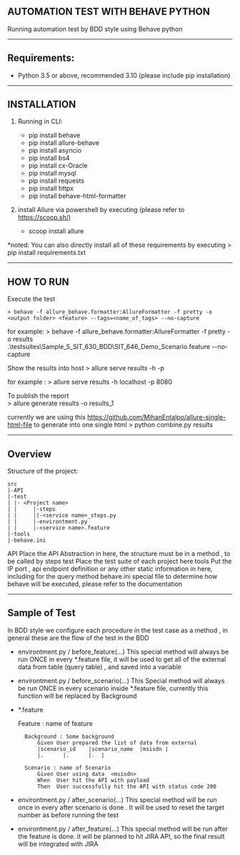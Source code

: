 AUTOMATION TEST WITH BEHAVE PYTHON
---------------------------------------------------------------------------------------------------------
Running automation test by BDD style using Behave python

---------------------------------------------------------------------------------------------------------
Requirements:
---------------------------------------------------------------------------------------------------------
- Python 3.5 or above, recommended 3.10 (please include pip installation)

---------------------------------------------------------------------------------------------------------
INSTALLATION
---------------------------------------------------------------------------------------------------------
1. Running in CLI:
    - pip install behave 
    - pip install allure-behave
    - pip install asyncio
    - pip install bs4
    - pip install cx-Oracle
    - pip install mysql
    - pip install requests
    - pip install httpx
    - pip install behave-html-formatter

2. install Allure via powershell by executing (please refer to https://scoop.sh/)
	- scoop install allure
   
*noted:
You can also directly install all of these requirements by executing
	> pip install requirements.txt 
   
---------------------------------------------------------------------------------------------------------   
HOW TO RUN
---------------------------------------------------------------------------------------------------------
Execute the test

	> behave -f allure_behave.formatter:AllureFormatter -f pretty -o <output folder> <feature> --tags=<name_of_tags> --no-capture 
   
for example:
	> behave -f allure_behave.formatter:AllureFormatter -f pretty -o results .\testsuites\Sample_5_SIT_630_BDD\SIT_646_Demo_Scenario.feature --no-capture
	
Show the results into host 
	> allure serve results -h <host> -p <port> 

for example :
	> allure serve results -h localhost -p 8080

To publish the report 	
	> allure generate results -o results_1
	
currently we are using this https://github.com/MihanEntalpo/allure-single-html-file to generate into one single html 
	> python combine.py results
	
	
---------------------------------------------------------------------------------------------------------	
Overview
---------------------------------------------------------------------------------------------------------

Structure of the project:
```
src 
|-API 
|-test 
| |- <Project name>
| |		|-steps
| |		||-<service name>_steps.py
| |		|-environtment.py
| |		|-<service name>.feature 					 
|-tools
|-behave.ini

```

API
	Place the API Abstraction in here, the structure must be in a method , to be called by steps 
test 
	Place the test suite of each project here 
tools
	Put the IP port , api endpoint definition or any other static information in here, including
	for the query method 
behave.ini
	special file to determine how behave will be executed, please refer to the documentation
	
---------------------------------------------------------------------------------------------------------
Sample of Test 	
---------------------------------------------------------------------------------------------------------
In BDD style we configure each procedure in the test case as a method , in general these are the flow
of the test in the BDD

- environtment.py / before_feature(...)
	This special method will always be run ONCE in every *.feature file, it will be used to get all of the
	external data from table (query table) , and saved into a variable
	
- environtment.py / before_scenario(...)
	This Special method will always be run ONCE in every scenario inside *.feature file, currently this function
	will be replaced by Background

- *.feature

	Feature : name of feature 

		Background : Some background
			Given User prepared the list of data from external 
			|scenario_id	|scenario_name	|msisdn	|
			|.		|.		|.	|

		Scenario : name of Scenario  
			Given User using data  <msisdn>
			When  User hit the API with payload
			Then  User successfully hit the API with status code 200
	
	
- environtment.py / after_scenario(...)
	This special method will be run once in every after scenario  is done . It will be used to reset the target number
	as before running the test
	
- environtment.py / after_feature(...)
	This special method will be run after the feature is done. it will be planned to hit JIRA API, so the final result
	will be integrated with JIRA



